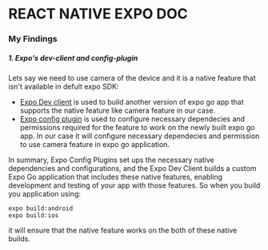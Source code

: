 # REACT NATIVE EXPO DOC

### My Findings

##### 1. Expo's dev-client and config-plugin
Lets say we need to use camera of the device and it is a native feature that isn't available in defult expo SDK:
* [Expo Dev client](https://docs.expo.dev/develop/development-builds/introduction/#what-is-expo-dev-client) is used to build another version of expo go app that supports the native feature like camera feature in our case.
* [Expo config plugin](https://docs.expo.dev/config-plugins/introduction/) is used to configure necessary dependecies and permissions required for the feature to work on the newly built expo go app. In our case it will configure necessary dependecies and permission to use camera feature in expo go application.


In summary, Expo Config Plugins set ups the necessary native dependencies and configurations, and the Expo Dev Client builds a custom Expo Go application that includes these native features, enabling development and testing of your app with those features. So when you build you application using:
```
expo build:android
expo build:ios
```
it will ensure that the native feature works on the both of these native builds.
